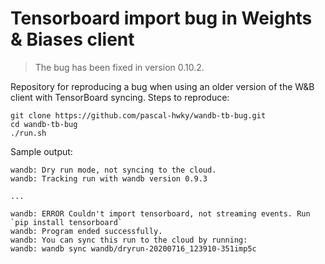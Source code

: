 # Tensorboard import bug in Weights & Biases client

 > The bug has been fixed in version 0.10.2.

Repository for reproducing a bug when using an older version of the W&B client with TensorBoard syncing. Steps to reproduce:

```
git clone https://github.com/pascal-hwky/wandb-tb-bug.git
cd wandb-tb-bug
./run.sh
```

Sample output:

```
wandb: Dry run mode, not syncing to the cloud.
wandb: Tracking run with wandb version 0.9.3

...

wandb: ERROR Couldn't import tensorboard, not streaming events. Run `pip install tensorboard`
wandb: Program ended successfully.
wandb: You can sync this run to the cloud by running: 
wandb: wandb sync wandb/dryrun-20200716_123910-351imp5c
```